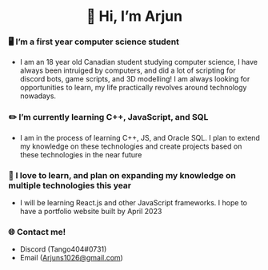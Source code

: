 <h1 align="center">👋 Hi, I’m Arjun</h1>

### 🖥️ I’m a first year computer science student
- I am an 18 year old Canadian student studying computer science, I have always been intruiged by computers, and did a lot of scripting for discord bots, game scripts, and 3D modelling! I am always looking for opportunities to learn, my life practically revolves around technology nowadays.

### ✏️ I’m currently learning C++, JavaScript, and SQL
- I am in the process of learning C++, JS, and Oracle SQL. I plan to extend my knowledge on these technologies and create projects based on these technologies in the near future

### 📜 I love to learn, and plan on expanding my knowledge on multiple technologies this year
- I will be learning React.js and other JavaScript frameworks. I hope to have a portfolio website built by April 2023

### 🌐 Contact me!
- Discord (Tango404#0731)
- Email (Arjuns1026@gmail.com)

<!---
Tango404/Tango404 is a ✨ special ✨ repository because its `README.md` (this file) appears on your GitHub profile.
You can click the Preview link to take a look at your changes.
--->
